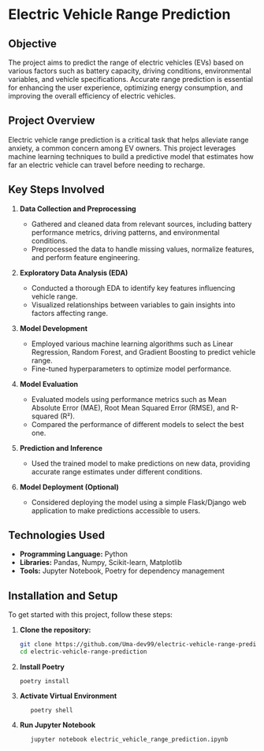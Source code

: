 # Electric Vehicle Range Prediction

## Objective
The project aims to predict the range of electric vehicles (EVs) based on various factors such as battery capacity, driving conditions, environmental variables, and vehicle specifications. Accurate range prediction is essential for enhancing the user experience, optimizing energy consumption, and improving the overall efficiency of electric vehicles.

## Project Overview
Electric vehicle range prediction is a critical task that helps alleviate range anxiety, a common concern among EV owners. This project leverages machine learning techniques to build a predictive model that estimates how far an electric vehicle can travel before needing to recharge.

## Key Steps Involved

1. **Data Collection and Preprocessing**
   - Gathered and cleaned data from relevant sources, including battery performance metrics, driving patterns, and environmental conditions.
   - Preprocessed the data to handle missing values, normalize features, and perform feature engineering.

2. **Exploratory Data Analysis (EDA)**
   - Conducted a thorough EDA to identify key features influencing vehicle range.
   - Visualized relationships between variables to gain insights into factors affecting range.

3. **Model Development**
   - Employed various machine learning algorithms such as Linear Regression, Random Forest, and Gradient Boosting to predict vehicle range.
   - Fine-tuned hyperparameters to optimize model performance.

4. **Model Evaluation**
   - Evaluated models using performance metrics such as Mean Absolute Error (MAE), Root Mean Squared Error (RMSE), and R-squared (R²).
   - Compared the performance of different models to select the best one.

5. **Prediction and Inference**
   - Used the trained model to make predictions on new data, providing accurate range estimates under different conditions.

6. **Model Deployment (Optional)**
   - Considered deploying the model using a simple Flask/Django web application to make predictions accessible to users.

## Technologies Used
- **Programming Language:** Python
- **Libraries:** Pandas, Numpy, Scikit-learn, Matplotlib
- **Tools:** Jupyter Notebook, Poetry for dependency management

## Installation and Setup

To get started with this project, follow these steps:

1. **Clone the repository:**
   ```bash
   git clone https://github.com/Uma-dev99/electric-vehicle-range-prediction.git
   cd electric-vehicle-range-prediction
   ```
2. **Install Poetry**
   ```
   poetry install

   ```
3. **Activate Virtual Environment**
   ```
      poetry shell
   ```
5. **Run Jupyter Notebook**
   ```
      jupyter notebook electric_vehicle_range_prediction.ipynb
   ```
